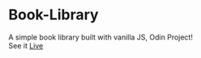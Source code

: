 # Book-Library
A simple book library built with vanilla JS, Odin Project! <br>
See it <a href="https://ismaelx1.github.io/Book-Library/">Live</a>

